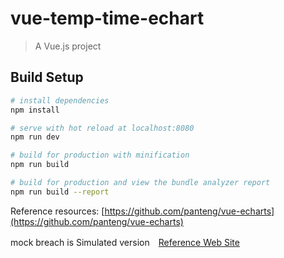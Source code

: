 # vue-temp-time-echart

> A Vue.js project

## Build Setup

``` bash
# install dependencies
npm install

# serve with hot reload at localhost:8080
npm run dev

# build for production with minification
npm run build

# build for production and view the bundle analyzer report
npm run build --report
```

Reference resources: [https://github.com/panteng/vue-echarts](https://github.com/panteng/vue-echarts)

mock breach is Simulated version　[Reference Web Site](http://tm.zlook.top)

